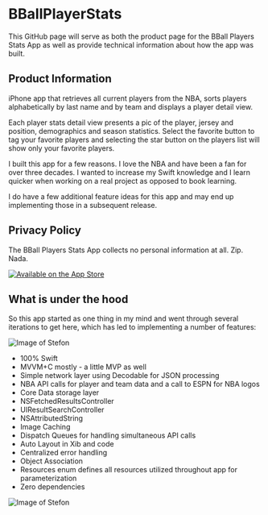 # BBallPlayerStats

This GitHub page will serve as both the product page for the BBall Players Stats App as well as provide technical information about how the app was built.

## Product Information

iPhone app that retrieves all current players from the NBA, sorts players alphabetically by last name and by team and displays a player detail view.

Each player stats detail view presents a pic of the player, jersey and position, demographics and season statistics. Select the favorite button to tag your favorite players and selecting the star button on the players list will show only your favorite players.

I built this app for a few reasons. I love the NBA and have been a fan for over three decades. I wanted to increase my Swift knowledge and I learn quicker when working on a real project as opposed to book learning. 

I do have a few additional feature ideas for this app and may end up implementing those in a subsequent release.

## Privacy Policy

The BBall Players Stats App collects no personal information at all. Zip. Nada.
 
[![Available on the App Store](http://cl.ly/WouG/Download_on_the_App_Store_Badge_US-UK_135x40.svg)](https://apps.apple.com/app/id1522364788)

## What is under the hood

So this app started as one thing in my mind and went through several iterations to get here, which has led to implementing a number of features:

![Image of Stefon](https://media3.giphy.com/media/XaFX9e9xfbcXWxW0a2/giphy.gif)

* 100% Swift
* MVVM+C mostly - a little MVP as well
* Simple network layer using Decodable for JSON processing
* NBA API calls for player and team data and a call to ESPN for NBA logos
* Core Data storage layer 
* NSFetchedResultsController
* UIResultSearchController
* NSAttributedString
* Image Caching
* Dispatch Queues for handling simultaneous API calls
* Auto Layout in Xib and code
* Centralized error handling
* Object Association
* Resources enum defines all resources utilized throughout app for parameterization
* Zero dependencies

![Image of Stefon](https://images.squarespace-cdn.com/content/v1/5e2ca76d3df0a85f43d5341b/1594738829649-5N2EATCEOTJSLHWBCL2X/ke17ZwdGBToddI8pDm48kLnfZvQ9iwxKU6eubAUQjId7gQa3H78H3Y0txjaiv_0fDoOvxcdMmMKkDsyUqMSsMWxHk725yiiHCCLfrh8O1z5QPOohDIaIeljMHgDF5CVlOqpeNLcJ80NK65_fV7S1UZu4EA4VkQXskbAiP4Lo2GV8HD7TW41NQmswmX4LjmCLoRwB-dUGsSquCnVTFQcaRg/BBallPlayerStats_Resized.png)
